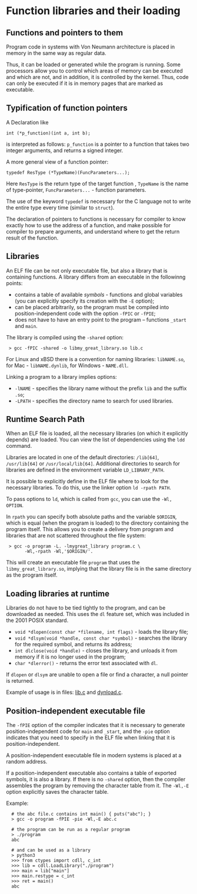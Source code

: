 # Function libraries and their loading

## Functions and pointers to them

Program code in systems with Von Neumann architecture is placed in memory in the same way as regular data.

Thus, it can be loaded or generated while the program is running. Some processors allow you to control which areas of memory can be executed and which are not, and in addition, it is controlled by the kernel. Thus, code can only be executed if it is in memory pages that are marked as executable.


## Typification of function pointers

A Declaration like
```
int (*p_function)(int a, int b);
```
is interpreted as follows: `p_function` is a pointer to a function that takes two integer arguments, and returns a signed integer.

A more general view of a function pointer:
```
typedef ResType (*TypeName)(FuncParameters...);
```

Here `ResType` is the return type of the target function , `TypeName` is the name of type-pointer, `FuncParameters...` - function parameters.

The use of the keyword `typedef` is necessary for the C language not to write the entire type every time (similar to `struct`).

The declaration of pointers to functions is necessary for compiler to know exactly how to use the address of a function, and make possible for compiler to prepare arguments, and understand where to get the return result of the function.


## Libraries

An ELF file can be not only executable file, but also a library that is containing functions. A library differs from an executable in the followinng points:
 * contains a table of available *symbols* - functions and global variables (you can explicitly specify its creation with the `-E` option);
 * can be placed arbitrarily, so the program must be compiled into position-independent code with the option `-fPIC` or `-fPIE`;
 * does not have to have an entry point to the program – functions `_start` and `main`.

The library is compiled using the `-shared` option:
```
 > gcc -fPIC -shared -o libmy_great_library.so lib.c
```

For Linux and xBSD there is a convention for naming libraries: `libNAME.so`, for Mac - `libNAME.dynlib`, for Windows - `NAME.dll`.

Linking a program to a library implies options:
 * `-lNAME` - specifies the library name without the prefix `lib` and the suffix `.so`;
 * `-LPATH` - specifies the directory name to search for used libraries.


## Runtime Search Path

When an ELF file is loaded, all the necessary libraries (on which it explicitly depends) are loaded. You can view the list of dependencies using the `ldd` command.

Libraries are located in one of the default directories: `/lib[64]`, `/usr/lib[64]` or `/usr/local/lib[64]`. Additional directories to search for libraries are defined in the environment variable `LD_LIBRARY_PATH`.

It is possible to explicitly define in the ELF file where to look for the necessary libraries. To do this, use the linker option `ld -rpath PATH`.

To pass options to `ld`, which is called from `gcc`, you can use the `-Wl, OPTION`.

In `rpath` you can specify both absolute paths and the variable `$ORIGIN`, which is equal (when the program is loaded) to the directory containing the program itself. This allows you to create a delivery from program and libraries that are not scattered throughout the file system:

```
 > gcc -o program -L. -lmygreat_library program.c \
       -Wl,-rpath -Wl,'$ORIGIN/'.       
```

This will create an executable file `program` that uses the `libmy_great_library.so`, implying that the library file is in the same directory as the program itself.


## Loading libraries at runtime

Libraries do not have to be tied tightly to the program, and can be downloaded as needed. This uses the `dl` feature set, which was included in the 2001 POSIX standard.

 * `void *dlopen(const char *filename, int flags)` - loads the library file;
 * `void *dlsym(void *handle, const char *symbol)` - searches the library for the required symbol, and returns its address;
 * `int dlclose(void *handle)` - closes the library, and unloads it from memory if it is no longer used in the program;
 * `char *dlerror()` - returns the error text associated with `dl`.

If `dlopen` or `dlsym` are unable to open a file or find a character, a null pointer is returned.

Example of usage is in files: [lib.c](lib.c) and [dynload.c](dynload.c).


## Position-independent executable file

The `-fPIE` option of the compiler indicates that it is necessary to generate position-independent code for `main` and `_start`, and the `-pie` option indicates that you need to specify in the ELF file when linking that it is position-independent.

A position-independent executable file in modern systems is placed at a random address.

If a position-independent executable also contains a table of exported symbols, it is also a library. If there is no `-shared` option, then the compiler assembles the program by removing the character table from it. The `-Wl,-E` option explicitly saves the character table.

Example:
```
  # the abc file.c contains int main() { puts("abc"); }
  > gcc -o program -fPIE -pie -Wl,-E abc.c

  # the program can be run as a regular program
  > ./program
  abc

  # and can be used as a library
  > python3
  >>> from ctypes import cdll, c_int
  >>> lib = cdll.LoadLibrary("./program")
  >>> main = lib["main"]
  >>> main.restype = c_int
  >>> ret = main()
  abc  

 ```
